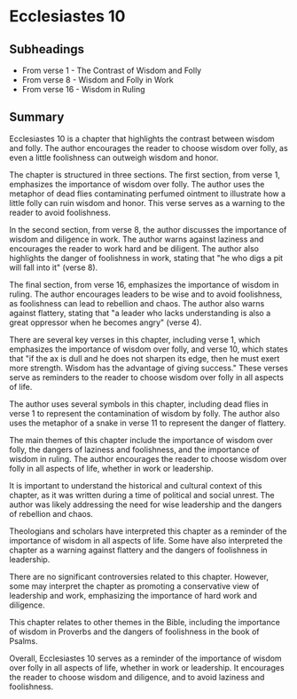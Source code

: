 # Ecclesiastes 10

## Subheadings

* From verse 1 - The Contrast of Wisdom and Folly
* From verse 8 - Wisdom and Folly in Work
* From verse 16 - Wisdom in Ruling

## Summary

Ecclesiastes 10 is a chapter that highlights the contrast between wisdom and folly. The author encourages the reader to choose wisdom over folly, as even a little foolishness can outweigh wisdom and honor.

The chapter is structured in three sections. The first section, from verse 1, emphasizes the importance of wisdom over folly. The author uses the metaphor of dead flies contaminating perfumed ointment to illustrate how a little folly can ruin wisdom and honor. This verse serves as a warning to the reader to avoid foolishness.

In the second section, from verse 8, the author discusses the importance of wisdom and diligence in work. The author warns against laziness and encourages the reader to work hard and be diligent. The author also highlights the danger of foolishness in work, stating that "he who digs a pit will fall into it" (verse 8).

The final section, from verse 16, emphasizes the importance of wisdom in ruling. The author encourages leaders to be wise and to avoid foolishness, as foolishness can lead to rebellion and chaos. The author also warns against flattery, stating that "a leader who lacks understanding is also a great oppressor when he becomes angry" (verse 4).

There are several key verses in this chapter, including verse 1, which emphasizes the importance of wisdom over folly, and verse 10, which states that "if the ax is dull and he does not sharpen its edge, then he must exert more strength. Wisdom has the advantage of giving success." These verses serve as reminders to the reader to choose wisdom over folly in all aspects of life.

The author uses several symbols in this chapter, including dead flies in verse 1 to represent the contamination of wisdom by folly. The author also uses the metaphor of a snake in verse 11 to represent the danger of flattery.

The main themes of this chapter include the importance of wisdom over folly, the dangers of laziness and foolishness, and the importance of wisdom in ruling. The author encourages the reader to choose wisdom over folly in all aspects of life, whether in work or leadership.

It is important to understand the historical and cultural context of this chapter, as it was written during a time of political and social unrest. The author was likely addressing the need for wise leadership and the dangers of rebellion and chaos.

Theologians and scholars have interpreted this chapter as a reminder of the importance of wisdom in all aspects of life. Some have also interpreted the chapter as a warning against flattery and the dangers of foolishness in leadership.

There are no significant controversies related to this chapter. However, some may interpret the chapter as promoting a conservative view of leadership and work, emphasizing the importance of hard work and diligence.

This chapter relates to other themes in the Bible, including the importance of wisdom in Proverbs and the dangers of foolishness in the book of Psalms.

Overall, Ecclesiastes 10 serves as a reminder of the importance of wisdom over folly in all aspects of life, whether in work or leadership. It encourages the reader to choose wisdom and diligence, and to avoid laziness and foolishness.